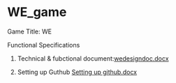 # WE_game
Game Title: WE


Functional Specifications 

1.	Technical & fubctional document:[wedesigndoc.docx](https://github.com/Punksquadpres/WE_game/files/13851402/wedesigndoc.docx)


2. Setting up Guthub [Setting up github.docx](https://github.com/Punksquadpres/WE_game/files/13851404/Setting.up.github.docx)

